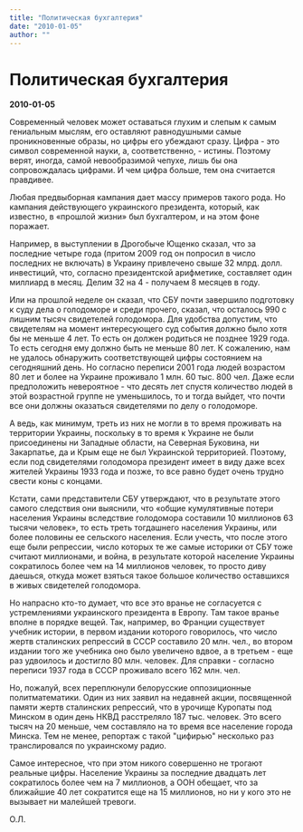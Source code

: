 ```yaml
---
title: "Политическая бухгалтерия"
date: "2010-01-05"
author: ""
---
```


# Политическая бухгалтерия

**2010-01-05** 

Современный человек может оставаться глухим и слепым к самым гениальным мыслям, его оставляют равнодушными самые проникновенные образы, но цифры его убеждают сразу. Цифра - это символ современной науки, а, соответственно, - истины. Поэтому верят, иногда, самой невообразимой чепухе, лишь бы она сопровождалась цифрами. И чем цифра больше, тем она считается правдивее.

Любая предвыборная кампания дает массу примеров такого рода. Но кампания действующего украинского президента, который, как известно, в «прошлой жизни» был бухгалтером, и на этом фоне поражает.

Например, в выступлении в Дрогобыче Ющенко сказал, что за последние четыре года (притом 2009 год он попросил в число последних не включать) в Украину привлечено свыше 32 млрд. долл. инвестиций, что, согласно президентской арифметике, составляет один миллиард в месяц. Делим 32 на 4 - получаем 8 месяцев в году.

Или на прошлой неделе он сказал, что СБУ почти завершило подготовку к суду дела о голодоморе и среди прочего, сказал, что осталось 990 с лишним тысяч свидетелей голодомора. Для удобства допустим, что свидетелям на момент интересующего суд события должно было хотя бы не меньше 4 лет. То есть он должен родиться не позднее 1929 года. То есть сегодня ему должно быть не меньше 80 лет. К сожалению, нам не удалось обнаружить соответствующей цифры состоянием на сегодняшний день. Но согласно переписи 2001 года людей возрастом 80 лет и более на Украине проживало 1 млн. 60 тыс. 800 чел. Даже если предположить невероятное - что десять лет спустя количество людей в этой возрастной группе не уменьшилось, то и тогда выйдет, что почти все они должны оказаться свидетелями по делу о голодоморе.

А ведь, как минимум, треть из них не могли в то время проживать на территории Украины, поскольку в то время к Украине не были присоединены ни Западные области, на Северная Буковина, ни Закарпатье, да и Крым еще не был Украинской территорией. Поэтому, если под свидетелями голодомора президент имеет в виду даже всех жителей Украины 1933 года и позже, то все равно будет очень трудно свести коны с концами.

Кстати, сами представители СБУ утверждают, что в результате этого самого следствия они выяснили, что «общие кумулятивные потери населения Украины вследствие голодомора составили 10 миллионов 63 тысячи человек», то есть треть тогдашнего населения Украины, или более половины ее сельского населения. Если учесть, что после этого еще были репрессии, число которых те же самые историки от СБУ тоже считают миллионами, и война, в результате которой население Украины сократилось более чем на 14 миллионов человек, то просто диву даешься, откуда может взяться такое большое количество оставшихся в живых свидетелей голодомора.

Но напрасно кто-то думает, что все это вранье не согласуется с устремлениями украинского президента в Европу. Там такое вранье вполне в порядке вещей. Так, например, во Франции существует учебник истории, в первом издании которого говорилось, что число жертв сталинских репрессий в СССР составило 20 млн. чел., во втором издании того же учебника оно было увеличено вдвое, а в третьем - еще раз удвоилось и достигло 80 млн. человек. Для справки - согласно переписи 1937 года в СССР проживало всего 162 млн. чел.

Но, пожалуй, всех переплюнули белорусские оппозиционные политматематики. Один из них заявил на недавней акции, посвященной памяти жертв сталинских репрессий, что в урочище Куропаты под Минском в один день НКВД расстреляло 187 тыс. человек. Это всего тысяч на 20 меньше, чем составляло на то время все население города Минска. Тем не менее, репортаж с такой "цифирью" несколько раз транслировался по украинскому радио.

Самое интересное, что при этом никого совершенно не трогают реальные цифры. Население Украины за последние двадцать лет сократилось более чем на 7 миллионов, а ООН обещает, что за ближайшие 40 лет сократится еще на 15 миллионов, но ни у кого это не вызывает ни малейшей тревоги.

О.Л.